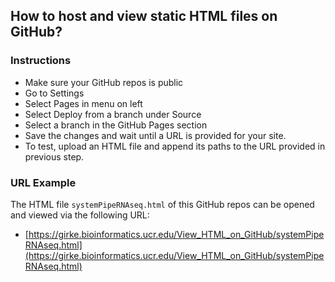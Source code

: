 ## How to host and view static HTML files on GitHub?

### Instructions
+ Make sure your GitHub repos is public
+ Go to Settings
+ Select Pages in menu on left
+ Select Deploy from a branch under Source
+ Select a branch in the GitHub Pages section
+ Save the changes and wait until a URL is provided for your site.
+ To test, upload an HTML file and append its paths to the URL provided in previous step.

### URL Example
The HTML file `systemPipeRNAseq.html` of this GitHub repos can be opened and viewed via the following URL:
+ [https://girke.bioinformatics.ucr.edu/View_HTML_on_GitHub/systemPipeRNAseq.html](https://girke.bioinformatics.ucr.edu/View_HTML_on_GitHub/systemPipeRNAseq.html)
